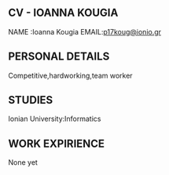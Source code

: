 ## CV - IOANNA KOUGIA
NAME :Ioanna Kougia
EMAIL:p17koug@ionio.gr
## PERSONAL DETAILS
Competitive,hardworking,team worker
## STUDIES
Ionian University:Informatics
## WORK EXPIRIENCE 
None yet




